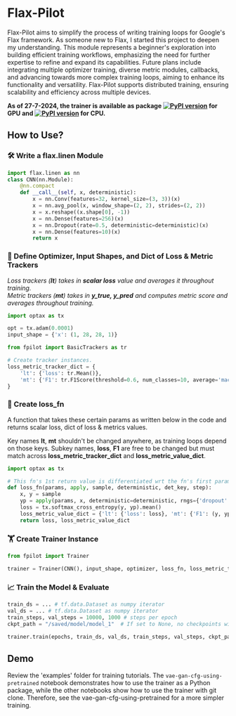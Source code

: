 # Flax-Pilot

Flax-Pilot aims to simplify the process of writing training loops for Google's Flax framework. As someone new to Flax, I started this project to deepen my understanding. This module represents a beginner's exploration into building
efficient training workflows, emphasizing the need for further expertise to refine and expand its capabilities. Future plans include integrating multiple optimizer training, diverse metric modules, callbacks, and advancing towards more complex training
loops, aiming to enhance its functionality and versatility. Flax-Pilot supports distributed training, ensuring scalability and efficiency across multiple devices.

**As of 27-7-2024, the trainer is available as package [![PyPI version](https://img.shields.io/pypi/v/flax-pilot.svg)](https://pypi.org/project/flax-pilot/) for GPU and [![PyPI version](https://img.shields.io/pypi/v/flax-pilot-cpu.svg)](https://pypi.org/project/flax-pilot-cpu/) for CPU.**

## How to Use?

### 🛠️ Write a flax.linen Module

```python
import flax.linen as nn
class CNN(nn.Module):
    @nn.compact
    def __call__(self, x, deterministic):
        x = nn.Conv(features=32, kernel_size=(3, 3))(x)
        x = nn.avg_pool(x, window_shape=(2, 2), strides=(2, 2))
        x = x.reshape((x.shape[0], -1))  
        x = nn.Dense(features=256)(x)
        x = nn.Dropout(rate=0.5, deterministic=deterministic)(x)
        x = nn.Dense(features=10)(x)
        return x
```

### 🔧 Define Optimizer, Input Shapes, and Dict of Loss & Metric Trackers
*Loss trackers (**lt**) takes in **scalar loss** value and averages it throughout training.*<br>
*Metric trackers (**mt**) takes in **y_true, y_pred** and computes metric score and averages throughout training.*<br>

```python
import optax as tx

opt = tx.adam(0.0001)
input_shape = {'x': (1, 28, 28, 1)}

from fpilot import BasicTrackers as tr

# Create tracker instances.
loss_metric_tracker_dict = {
    'lt': {'loss': tr.Mean()},
    'mt': {'F1': tr.F1Score(threshold=0.6, num_classes=10, average='macro')}
}
```

### 🧮 Create loss_fn
A function that takes these certain params as written below in the code and returns scalar loss, dict of loss & metrics values.<br>

Key names **lt**, **mt** shouldn't be changed anywhere, as training loops depend on those keys. Subkey names, **loss**, **F1** are free to be changed
but must match across **loss_metric_tracker_dict** and **loss_metric_value_dict**.<br>
```python
import optax as tx

# This fn's 1st return value is differentiated wrt the fn's first param.
def loss_fn(params, apply, sample, deterministic, det_key, step):
    x, y = sample
    yp = apply(params, x, deterministic=deterministic, rngs={'dropout': det_key})
    loss = tx.softmax_cross_entropy(y, yp).mean()
    loss_metric_value_dict = {'lt': {'loss': loss}, 'mt': {'F1': (y, yp)}}
    return loss, loss_metric_value_dict
```

### 🏋️ Create Trainer Instance

```python
from fpilot import Trainer

trainer = Trainer(CNN(), input_shape, optimizer, loss_fn, loss_metric_tracker_dict)
```

### 📈 Train the Model & Evaluate
```python
train_ds = ... # tf.data.Dataset as numpy iterator
val_ds = ... # tf.data.Dataset as numpy iterator
train_steps, val_steps = 10000, 1000 # steps per epoch
ckpt_path = "/saved/model/model_1"  # If set to None, no checkpoints will be saved during training.

trainer.train(epochs, train_ds, val_ds, train_steps, val_steps, ckpt_path)
```

## Demo
Review the 'examples' folder for training tutorials. The `vae-gan-cfg-using-pretrained` notebook demonstrates how to use 
the trainer as a Python package, while the other notebooks show how to use the trainer with git clone. 
Therefore, see the vae-gan-cfg-using-pretrained for a more simpler training.

